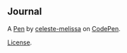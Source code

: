 Journal
-------


A [Pen](https://codepen.io/celeste-melissa/pen/dydWMWy) by [celeste-melissa](https://codepen.io/celeste-melissa) on [CodePen](https://codepen.io).

[License](https://codepen.io/license/pen/dydWMWy).
